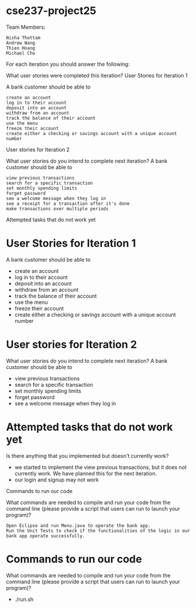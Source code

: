# cse237-project25

Team Members:

    Nisha Thottam
    Andrew Wang
    Thien Hoang
    Michael Cho

For each iteration you should answer the following:

What user stories were completed this iteration?
User Stories for Iteration 1

A bank customer should be able to

    create an account
    log in to their account
    deposit into an account
    withdraw from an account
    track the balance of their account
    use the menu
    freeze their account
    create either a checking or savings account with a unique account number

User stories for Iteration 2

What user stories do you intend to complete next iteration? A bank customer should be able to

    view previous transactions
    search for a specific transaction
    set monthly spending limits
    forget password
    see a welcome message when they log in
    see a receipt for a transaction after it's done
    make transactions over multiple periods

Attempted tasks that do not work yet
# User Stories for Iteration 1
A bank customer should be able to 
- create an account
- log in to their account
- deposit into an account
- withdraw from an account
- track the balance of their account
- use the menu
- freeze their account
- create either a checking or savings account with a unique account number

# User stories for Iteration 2
What user stories do you intend to complete next iteration?
A bank customer should be able to 
- view previous transactions
- search for a specific transaction
- set monthly spending limits
- forget password
- see a welcome message when they log in

# Attempted tasks that do not work yet
Is there anything that you implemented but doesn't currently work?
- we started to implement the view previous transactions, but it does not currently work. We have planned this for the next iteration. 
- our login and signup may not work 

Commands to run our code

What commands are needed to compile and run your code from the command line (please provide a script that users can run to launch your program)?

    Open Eclipse and run Menu.java to operate the bank app.
    Run the Unit Tests to check if the functionalities of the logic in our bank app operate successfully.
# Commands to run our code
What commands are needed to compile and run your code from the command line (please provide a script that users can run to launch your program)?
- ./run.sh
